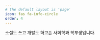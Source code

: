 ```yaml
---
# the default layout is 'page'
icon: fas fa-info-circle
order: 4
---
```

소설도 쓰고 개발도 하고픈 사회학과 학부생입니다.